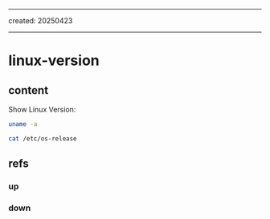 ___
created: 20250423
___

# linux-version

## content

Show Linux Version:

```bash
uname -a
```

```bash
cat /etc/os-release
```

## refs

### up

### down